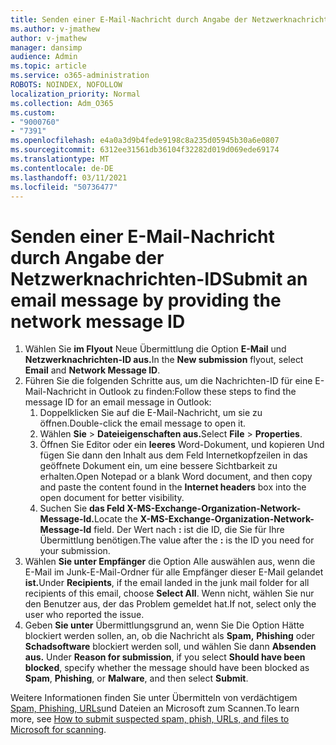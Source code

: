```yaml
---
title: Senden einer E-Mail-Nachricht durch Angabe der Netzwerknachrichten-ID
ms.author: v-jmathew
author: v-jmathew
manager: dansimp
audience: Admin
ms.topic: article
ms.service: o365-administration
ROBOTS: NOINDEX, NOFOLLOW
localization_priority: Normal
ms.collection: Adm_O365
ms.custom:
- "9000760"
- "7391"
ms.openlocfilehash: e4a0a3d9b4fede9198c8a235d05945b30a6e0807
ms.sourcegitcommit: 6312ee31561db36104f32282d019d069ede69174
ms.translationtype: MT
ms.contentlocale: de-DE
ms.lasthandoff: 03/11/2021
ms.locfileid: "50736477"
---
```

# <a name="submit-an-email-message-by-providing-the-network-message-id"></a><span data-ttu-id="f68cc-102">Senden einer E-Mail-Nachricht durch Angabe der Netzwerknachrichten-ID</span><span class="sxs-lookup"><span data-stu-id="f68cc-102">Submit an email message by providing the network message ID</span></span>

1. <span data-ttu-id="f68cc-103">Wählen Sie **im Flyout** Neue Übermittlung die Option **E-Mail** und **Netzwerknachrichten-ID aus.**</span><span class="sxs-lookup"><span data-stu-id="f68cc-103">In the **New submission** flyout, select **Email** and **Network Message ID**.</span></span>
2. <span data-ttu-id="f68cc-104">Führen Sie die folgenden Schritte aus, um die Nachrichten-ID für eine E-Mail-Nachricht in Outlook zu finden:</span><span class="sxs-lookup"><span data-stu-id="f68cc-104">Follow these steps to find the message ID for an email message in Outlook:</span></span>
    1. <span data-ttu-id="f68cc-105">Doppelklicken Sie auf die E-Mail-Nachricht, um sie zu öffnen.</span><span class="sxs-lookup"><span data-stu-id="f68cc-105">Double-click the email message to open it.</span></span>
    1. <span data-ttu-id="f68cc-106">Wählen **Sie**  >  **Dateieigenschaften aus.**</span><span class="sxs-lookup"><span data-stu-id="f68cc-106">Select **File** > **Properties**.</span></span>
    1. <span data-ttu-id="f68cc-107">Öffnen Sie Editor oder ein **leeres** Word-Dokument, und kopieren Und fügen Sie dann den Inhalt aus dem Feld Internetkopfzeilen in das geöffnete Dokument ein, um eine bessere Sichtbarkeit zu erhalten.</span><span class="sxs-lookup"><span data-stu-id="f68cc-107">Open Notepad or a blank Word document, and then copy and paste the content found in the **Internet headers** box into the open document for better visibility.</span></span>
    1. <span data-ttu-id="f68cc-108">Suchen Sie **das Feld X-MS-Exchange-Organization-Network-Message-Id.**</span><span class="sxs-lookup"><span data-stu-id="f68cc-108">Locate the **X-MS-Exchange-Organization-Network-Message-Id** field.</span></span> <span data-ttu-id="f68cc-109">Der Wert nach **:** ist die ID, die Sie für Ihre Übermittlung benötigen.</span><span class="sxs-lookup"><span data-stu-id="f68cc-109">The value after the **:** is the ID you need for your submission.</span></span>
3. <span data-ttu-id="f68cc-110">Wählen **Sie unter Empfänger** die Option Alle auswählen aus, wenn die E-Mail im Junk-E-Mail-Ordner für alle Empfänger dieser E-Mail gelandet **ist.**</span><span class="sxs-lookup"><span data-stu-id="f68cc-110">Under **Recipients**, if the email landed in the junk mail folder for all recipients of this email, choose **Select All**.</span></span> <span data-ttu-id="f68cc-111">Wenn nicht, wählen Sie nur den Benutzer aus, der das Problem gemeldet hat.</span><span class="sxs-lookup"><span data-stu-id="f68cc-111">If not, select only the user who reported the issue.</span></span>
4. <span data-ttu-id="f68cc-112">Geben **Sie unter** Übermittlungsgrund an, wenn Sie Die Option Hätte blockiert werden sollen, an, ob die Nachricht als **Spam,** **Phishing** oder **Schadsoftware** blockiert werden soll, und wählen Sie dann **Absenden aus.** </span><span class="sxs-lookup"><span data-stu-id="f68cc-112">Under **Reason for submission**, if you select **Should have been blocked**, specify whether the message should have been blocked as **Spam**, **Phishing**, or **Malware**, and then select **Submit**.</span></span>

<span data-ttu-id="f68cc-113">Weitere Informationen finden Sie unter Übermitteln von verdächtigem [Spam, Phishing, URLs](https://go.microsoft.com/fwlink/?linkid=2101479)und Dateien an Microsoft zum Scannen.</span><span class="sxs-lookup"><span data-stu-id="f68cc-113">To learn more, see [How to submit suspected spam, phish, URLs, and files to Microsoft for scanning](https://go.microsoft.com/fwlink/?linkid=2101479).</span></span>
